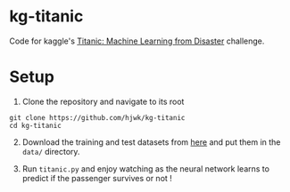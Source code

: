 # kg-titanic
Code for kaggle's [Titanic: Machine Learning from Disaster](https://www.kaggle.com/c/titanic) challenge.

# Setup
1. Clone the repository and navigate to its root
```
git clone https://github.com/hjwk/kg-titanic
cd kg-titanic
```
2. Download the training and test datasets from [here](https://www.kaggle.com/c/titanic/data) and put them in the `data/` directory.

3. Run `titanic.py` and enjoy watching as the neural network learns to predict if the passenger survives or not !

